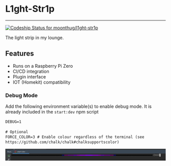 # L1ght-Str1p

---

[![Codeship Status for moonthug/l1ght-str1p](https://app.codeship.com/projects/588bf1d5-3bcd-4726-b006-50f243e2cf91/status?branch=master)](https://app.codeship.com/projects/423215)

The light strip in my lounge.

## Features
- Runs on a Raspberry Pi Zero
- CI/CD integration
- Plugin interface
- IOT (Homekit) compatibility

### Debug Mode

Add the following environment variable(s) to enable debug mode. It is already included in the `start:dev` npm script

```dotenv
DEBUG=1

# Optional
FORCE_COLOR=3 # Enable colour regardless of the terminal (see https://github.com/chalk/chalk#chalksupportscolor)
```
![Debug Mode](./docs/debug.png)
